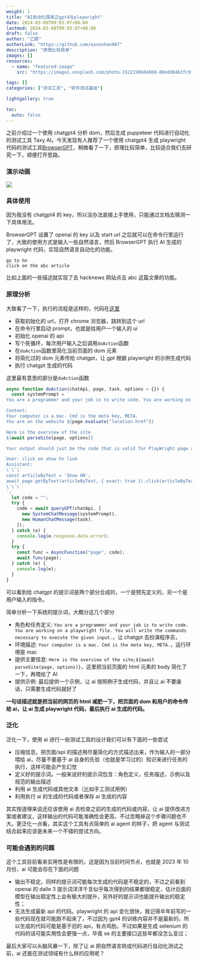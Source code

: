 ```yaml
---
weight: 1
title: "AI自动化探索之gpt4与playwright"
date: 2024-03-08T09:03:07+08:00
lastmod: 2024-03-08T09:03:07+08:00
draft: false
author: "乙醇"
authorLink: "https://github.com/easonhan007"
description: "原理比较简单"
images: []
resources:
  - name: "featured-image"
    src: "https://images.unsplash.com/photo-1522198684868-88edd8463fc9?w=300"

tags: []
categories: ["测试工具", "软件测试基础"]

lightgallery: true

toc:
  auto: false
---
```


之前介绍过一个使用 chatgpt4 分析 dom，然后生成 puppeteer 代码进行自动化的测试工具 Taxy AI。今天发现有人推荐了一个使用 chatgpt4 生成 playwright 代码的测试工具[BrowserGPT](https://github.com/mayt/BrowserGPT)，稍微看了一下，原理比较简单，比较适合我们去研究一下，顺便打开思路。

### 演示动画

![](https://github.com/mayt/BrowserGPT/raw/master/public/browsergpt.gif)

### 具体使用

因为我没有 chatgpt4 的 key，所以没办法直接上手使用，只能通过文档去猜测一下具体用法。

BrowserGPT 设置了 openai 的 key 以及 start url 之后就可以在命令行里运行了，大致的使用方式是输入一些自然语言，然后 BrowserGPT 执行 AI 生成的 playwright 代码，实现自然语言自动化的功能。

```
go to hn
click on the abc article
```

比如上面的一些描述就实现了去 hacknews 网站点击 abc 这篇文章的功能。

### 原理分析

大致看了一下，执行的流程是这样的，代码在[这里](https://github.com/mayt/BrowserGPT/blob/master/index.js)

- 获取初始化的 url，打开 chrome 浏览器，跳转到这个 url
- 在命令行里启动 prompt，也就是给用户一个输入的 ui
- 初始化 openai 的 api
- 写个死循环，每次用户输入之后调用`doAction`函数
- 在`doAction`函数里简化当前页面的 dom 元素
- 将简化过的 dom 元素传给 chatgpt，让 gpt 根据 playwright 的示例生成代码
- 执行 chatgpt 生成的代码

这里最有意思的部分是`doAction`函数

```javascript
async function doAction(chatApi, page, task, options = {}) {
  const systemPrompt = `
You are a programmer and your job is to write code. You are working on a playwright file. You will write the commands necessary to execute the given input. 

Context:
Your computer is a mac. Cmd is the meta key, META.
You are on the website ${page.evaluate("location.href")}

Here is the overview of the site
${await parseSite(page, options)}

Your output should just be the code that is valid for PlayWright page api. When given the option to use a timeout option, use 1s. Except when using page.goto() use 10s. For actions like click, use the force option to click on hidden elements.

User: click on show hn link
Assistant:
\`\`\`
const articleByText = 'Show HN';
await page.getByText(articleByText, { exact: true }).click(articleByText, {force: true, hidden: true});
\`\`\`
`;
  let code = "";
  try {
    code = await queryGPT(chatApi, [
      new SystemChatMessage(systemPrompt),
      new HumanChatMessage(task),
    ]);
  } catch (e) {
    console.log(e.response.data.error);
  }
  try {
    const func = AsyncFunction("page", code);
    await func(page);
  } catch (e) {
    console.log(e);
  }
}
```

可以看到给 chatgpt 的提示词是两个部分合成的，一个是预先定义的，另一个是用户输入的指令。

简单分析一下系统的提示词，大概分这几个部分

- 角色和任务定义: `You are a programmer and your job is to write code. You are working on a playwright file. You will write the commands necessary to execute the given input.`，让 chatgpt 去扮演程序员，
- 环境描述: `Your computer is a mac. Cmd is the meta key, META.`，运行环境是 mac
- 提供主要信息: `Here is the overview of the site;${await parseSite(page, options)}`，这里把当前页面的 html 元素的 body 简化了一下，再喂给了 AI
- 提供示例: 最后提供一个示例，让 ai 按照例子生成代码，并且让 ai 不要废话，只需要生成代码就好了

**一句话描述就是把当前的网页的 html 减肥一下，把页面的 dom 和用户的命令传给 ai，让 ai 生成 playwright 代码，最后执行 ai 生成的代码。**

### 泛化

泛化一下，使用 ai 进行一些测试工具的设计我们可以有下面的一些尝试

- 压缩信息。把页面/api 的描述用尽量简化的方式描述出来，作为输入的一部分喂给 ai，尽量不要基于 ai 自身的先验（也就是学习过的）知识来进行任务的执行，这样可能会产生幻觉
- 定义好的提示词。一般来说好的提示词包含：角色定义，任务描述，示例以及规范的输出描述
- 利用 ai 生成代码或其他文本（比如手工测试用例）
- 利用执行 ai 的生成的代码或者保存 ai 生成的内容

其实按道理来说还应该使用 ai 去检查之前的生成的代码或内容，让 ai 提供改进方案或者建议，这样输出的代码可能准确性会更高，不过忽略掉这个步骤问题也不大。更泛化一点看，其实这个工具有点简单的 ai agent 的样子，把 agent 与测试结合起来应该是未来一个不错的尝试方向。

### 可能会遇到的问题

这个工具目前看来实用性是有限的，这是因为当前时间节点，也就是 2023 年 10 月份，ai 可能会存在下面的问题

- 输出不稳定。同样的提示词可能每次生成的代码是不稳定的，不过之前看到 openai 的 dalle 3 提示词洋洋千言似乎每次得到的结果都很稳定，估计后面的模型在输出稳定性上会有极大的提升，另外好的提示词也能提升输出的稳定性；
- 无法生成最新 api 的代码。playwright 的 api 变化很快，我记得半年前写的一些代码现在就可能跑不起来了，不过因为 gpt4 的训练内容并不是最新的，所以生成的代码可能是基于旧的 api，有点鸡肋。不过如果是生成 selenium 的代码的话可能实用性会更强一点，毕竟 se 的主要接口这些年都没怎么变过；

最后大家可以头脑风暴一下，除了让 ai 把自然语言转成代码进行自动化测试之前，ai 还能在测试领域有什么样的应用呢？
